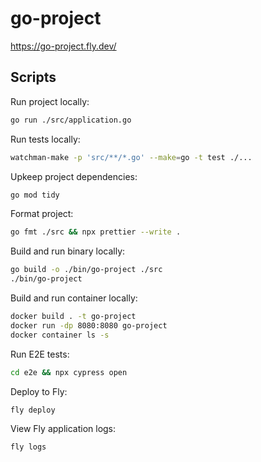 # go-project

https://go-project.fly.dev/

## Scripts

Run project locally:

```bash
go run ./src/application.go
```

Run tests locally:

```bash
watchman-make -p 'src/**/*.go' --make=go -t test ./...
```

Upkeep project dependencies:

```bash
go mod tidy
```

Format project:

```bash
go fmt ./src && npx prettier --write .
```

Build and run binary locally:

```bash
go build -o ./bin/go-project ./src
./bin/go-project
```

Build and run container locally:

```bash
docker build . -t go-project
docker run -dp 8080:8080 go-project
docker container ls -s
```

Run E2E tests:

```bash
cd e2e && npx cypress open
```

Deploy to Fly:

```bash
fly deploy
```

View Fly application logs:

```bash
fly logs
```
